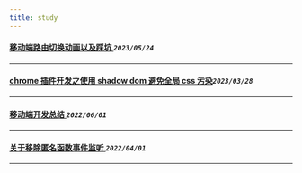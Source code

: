 ```yaml
---
title: study  
---
```

 #### [移动端路由切换动画以及踩坑  ](/blog/2023/0524_route_animate.md)_`2023/05/24`_
*****
 #### [chrome 插件开发之使用 shadow dom 避免全局 css 污染](/blog/2023/0328_shadowdom.md)_`2023/03/28`_
*****
 #### [移动端开发总结  ](/blog/2022/0601_mobileFe.md)_`2022/06/01`_
*****
 #### [关于移除匿名函数事件监听  ](/blog/2022/0401_eventlistener.md)_`2022/04/01`_
*****